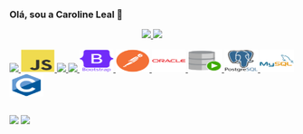 ### Olá, sou a Caroline Leal 👋



<div align="center">
  <a href="https://github.com/CarolineALeal">
  <img height="180em" src="https://github-readme-stats.vercel.app/api?username=CarolineALeal&show_icons=true&theme=dark&include_all_commits=true&count_private=true"/>
  <img height="180em" src="https://github-readme-stats.vercel.app/api/top-langs/?username=CarolineALeal&layout=compact&langs_count=7&theme=dark"/>
</div>
 <div style="display: inline_block"><br>
   <img src="https://img.shields.io/badge/PHP-1572B6?style=for-the-badge&logo=PHP&logoColor=white" />
   <img height="40" width="60" src="https://github.com/devicons/devicon/blob/master/icons/javascript/javascript-original.svg"/>
   <img src="https://img.shields.io/badge/HTML5-E34F26?style=for-the-badge&logo=html5&logoColor=white" />
   <img src="https://img.shields.io/badge/CSS3-1572B6?style=for-the-badge&logo=css3&logoColor=white" />
   <img height="40" width="60" src="https://github.com/devicons/devicon/blob/master/icons/bootstrap/bootstrap-plain-wordmark.svg"/>
   <img height="40" width="60" src="https://github.com/devicons/devicon/blob/master/icons/postman/postman-plain.svg"/>
   <img height="40" width="60" src="https://github.com/devicons/devicon/blob/master/icons/oracle/oracle-original.svg"/>
   <img height="40" width="60" src="https://github.com/devicons/devicon/blob/master/icons/sqldeveloper/sqldeveloper-original.svg"/>
   <img height="40" width="60" src="https://github.com/devicons/devicon/blob/master/icons/postgresql/postgresql-original-wordmark.svg"/>
   <img height="40" width="60" src="https://github.com/devicons/devicon/blob/master/icons/mysql/mysql-original-wordmark.svg"/>
   <img height="40" width="60" src="https://github.com/devicons/devicon/blob/master/icons/c/c-original.svg">
</div>


  
 ##
  
<div>
  <a href = "mailto:contatocarol.avelino12@gmail.com"><img src="https://img.shields.io/badge/-Gmail-%23333?style=for-the-badge&logo=gmail&logoColor=white" target="_blank"></a>
  <a href="https://www.linkedin.com/in/caroline-leal-6739591b8/" target="_blank"><img src="https://img.shields.io/badge/-LinkedIn-%230077B5?style=for-the-badge&logo=linkedin&logoColor=white" target="_blank"></a>
</div>

